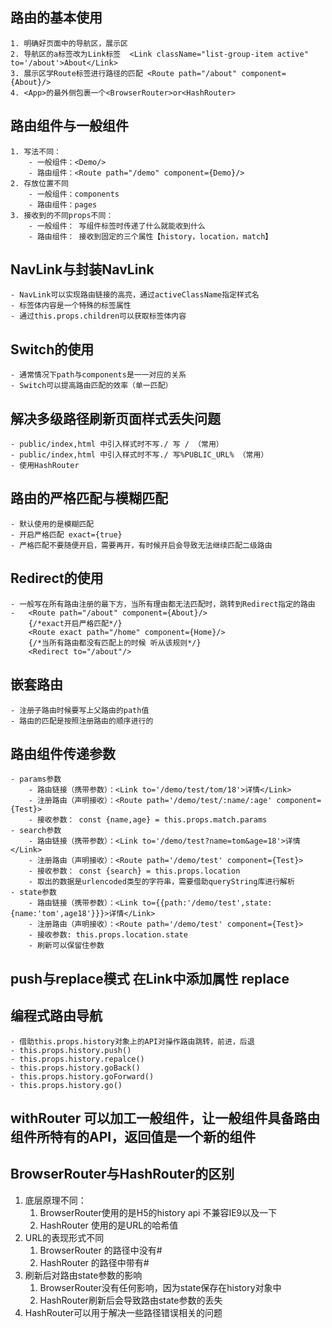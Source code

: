 ## 路由的基本使用

    1. 明确好页面中的导航区，展示区
    2. 导航区的a标签改为Link标签  <Link className="list-group-item active" to='/about'>About</Link>
    3. 展示区学Route标签进行路径的匹配 <Route path="/about" component={About}/>
    4. <App>的最外侧包裹一个<BrowserRouter>or<HashRouter>

## 路由组件与一般组件

    1. 写法不同：
        - 一般组件：<Demo/>
        - 路由组件：<Route path="/demo" component={Demo}/>
    2. 存放位置不同
        - 一般组件：components
        - 路由组件：pages
    3. 接收到的不同props不同：
        - 一般组件： 写组件标签时传递了什么就能收到什么
        - 路由组件： 接收到固定的三个属性【history，location，match】

## NavLink与封装NavLink

    - NavLink可以实现路由链接的高亮，通过activeClassName指定样式名
    - 标签体内容是一个特殊的标签属性
    - 通过this.props.children可以获取标签体内容 

## Switch的使用

    - 通常情况下path与components是一一对应的关系
    - Switch可以提高路由匹配的效率（单一匹配）

## 解决多级路径刷新页面样式丢失问题

    - public/index,html 中引入样式时不写./ 写 / （常用）
    - public/index,html 中引入样式时不写./ 写%PUBLIC_URL% （常用）
    - 使用HashRouter

## 路由的严格匹配与模糊匹配

    - 默认使用的是模糊匹配
    - 开启严格匹配 exact={true}
    - 严格匹配不要随便开启，需要再开，有时候开启会导致无法继续匹配二级路由

## Redirect的使用

    - 一般写在所有路由注册的最下方，当所有理由都无法匹配时，跳转到Redirect指定的路由
    -   <Route path="/about" component={About}/>
        {/*exact开启严格匹配*/}
        <Route exact path="/home" component={Home}/>
        {/*当所有路由都没有匹配上的时候 听从该规则*/}
        <Redirect to="/about"/>

## 嵌套路由

    - 注册子路由时候要写上父路由的path值
    - 路由的匹配是按照注册路由的顺序进行的

## 路由组件传递参数

    - params参数
        - 路由链接（携带参数）：<Link to='/demo/test/tom/18'>详情</Link>
        - 注册路由（声明接收）：<Route path='/demo/test/:name/:age' component={Test}>
        - 接收参数： const {name,age} = this.props.match.params
    - search参数
        - 路由链接（携带参数）：<Link to='/demo/test?name=tom&age=18'>详情</Link>
        - 注册路由（声明接收）：<Route path='/demo/test' component={Test}>
        - 接收参数： const {search} = this.props.location  
        - 取出的数据是urlencoded类型的字符串，需要借助queryString库进行解析 
    - state参数
        - 路由链接（携带参数）：<Link to={{path:'/demo/test',state:{name:'tom',age18'}}}>详情</Link>
        - 注册路由（声明接收）：<Route path='/demo/test' component={Test}>
        - 接收参数: this.props.location.state
        - 刷新可以保留住参数

## push与replace模式 在Link中添加属性 replace

## 编程式路由导航

    - 借助this.props.history对象上的API对操作路由跳转，前进，后退
    - this.props.history.push()
    - this.props.history.repalce()
    - this.props.history.goBack()
    - this.props.history.goForward()
    - this.props.history.go()

## withRouter 可以加工一般组件，让一般组件具备路由组件所特有的API，返回值是一个新的组件

## BrowserRouter与HashRouter的区别

1. 底层原理不同：
    1. BrowserRouter使用的是H5的history api 不兼容IE9以及一下
    2. HashRouter 使用的是URL的哈希值
2. URL的表现形式不同
    1. BrowserRouter 的路径中没有#
    2. HashRouter 的路径中带有#
3. 刷新后对路由state参数的影响
    1. BrowserRouter没有任何影响，因为state保存在history对象中
    2. HashRouter刷新后会导致路由state参数的丢失
4. HashRouter可以用于解决一些路径错误相关的问题